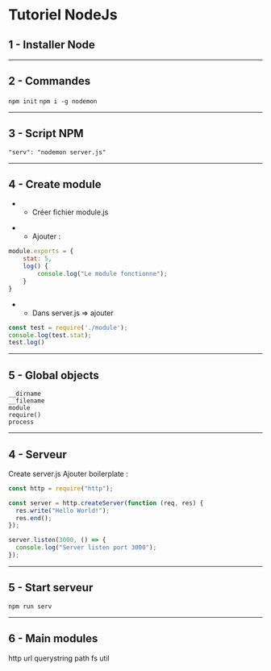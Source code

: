 # Tutoriel NodeJs

## 1 - Installer Node
***

## 2 - Commandes

`npm init`
`npm i -g nodemon`
***
## 3 - Script NPM

`"serv": "nodemon server.js"`
***

## 4 - Create module

+ - Créer fichier module.js<p>
+ - Ajouter :

```js
module.exports = {
    stat: 5,
    log() {
        console.log("Le module fonctionne");
    }
}
```

+ - Dans server.js => ajouter

```js
const test = require('./module');
console.log(test.stat);
test.log()
```
***
## 5 - Global objects

    __dirname
    __filename
    module
    require()
    process

***

## 4 - Serveur

Create server.js
Ajouter boilerplate :

```js
const http = require("http");

const server = http.createServer(function (req, res) {
  res.write("Hello World!");
  res.end();
});

server.listen(3000, () => {
  console.log("Server listen port 3000");
});
```
***
## 5 - Start serveur

`npm run serv`
***

## 6 - Main modules

http url querystring path fs util
